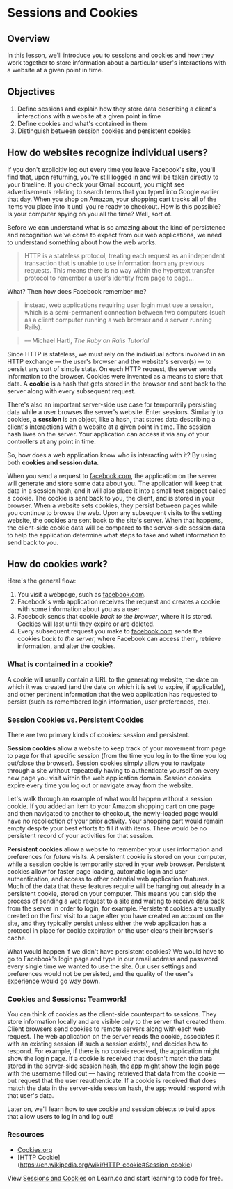 # Sessions and Cookies

## Overview

In this lesson, we'll introduce you to sessions and cookies and how they work together to store information about a particular user's interactions with a website at a given point in time.

## Objectives

1. Define sessions and explain how they store data describing a client's interactions with a website at a given point in time
2. Define cookies and what's contained in them
3. Distinguish between session cookies and persistent cookies

## How do websites recognize individual users?

If you don't explicitly log out every time you leave Facebook's site, you'll find that, upon returning, you're still logged in and will be taken directly to your timeline. If you check your Gmail account, you might see advertisements relating to search terms that you typed into Google earlier that day. When you shop on Amazon, your shopping cart tracks all of the items you place into it until you're ready to checkout. How is this possible? Is your computer spying on you all the time? Well, sort of.

Before we can understand what is so amazing about the kind of persistence and recognition we've come to expect from our web applications, we need to understand something about how the web works. 

> HTTP is a stateless protocol, treating each request as an independent transaction that is unable to use information from any previous requests. This means there is no way within the hypertext transfer protocol to remember a user’s identity from page to page...

What? Then how does Facebook remember me?

> instead, web applications requiring user login must use a session, which is a semi-permanent connection between two computers (such as a client computer running a web browser and a server running Rails).

>–– Michael Hartl, *The Ruby on Rails Tutorial*

Since HTTP is stateless, we must rely on the individual actors involved in an HTTP exchange –– the user's browser and the website's server(s) –– to persist any sort of simple state. On each HTTP request, the server sends information to the browser. Cookies were invented as a means to store that data. A **cookie** is a hash that gets stored in the browser and sent back to the server along with every subsequent request.

There's also an important server-side use case for temporarily persisting data while a user browses the server's website. Enter sessions. Similarly to cookies, a **session** is an object, like a hash, that stores data describing a client's interactions with a website at a given point in time. The session hash lives on the server. Your application can access it via any of your controllers at any point in time.

So, how does a web application know who is interacting with it? By using both **cookies and session data**.

When you send a request to [facebook.com](https://www.facebook.com/), the application on the server will generate and store some data about you. The application will keep that data in a session hash, and it will also place it into a small text snippet called a cookie. The cookie is sent back to you, the client, and is stored in your browser. When a website sets cookies, they persist between pages while you continue to browse the web. Upon any subsequent visits to the setting website, the cookies are sent back to the site's server. When that happens, the client-side cookie data will be compared to the server-side session data to help the application determine what steps to take and what information to send back to you.

## How do cookies work?

Here's the general flow:

1. You visit a webpage, such as [facebook.com](https://www.facebook.com/).
2. Facebook's web application receives the request and creates a cookie with some information about you as a user.
3. Facebook sends that cookie *back to the browser*, where it is stored. Cookies will last until they expire or are  deleted.
4. Every subsequent request you make to [facebook.com](https://www.facebook.com/) sends the cookies *back to the server*, where Facebook can access them, retrieve information, and alter the cookies.

### What is contained in a cookie?

A cookie will usually contain a URL to the generating website, the date on which it was created (and the date on which it is set to expire, if applicable), and other pertinent information that the web application has requested to persist (such as remembered login information, user preferences, etc).

### Session Cookies vs. Persistent Cookies

There are two primary kinds of cookies: session and persistent.

**Session cookies** allow a website to keep track of your movement from page to page for that specific session (from the time you log in to the time you log out/close the browser). Session cookies simply allow you to navigate through a site without repeatedly having to authenticate yourself on every new page you visit within the web application domain. Session cookies expire every time you log out or navigate away from the website.

Let's walk through an example of what would happen without a session cookie. If you added an item to your Amazon shopping cart on one page and then navigated to another to checkout, the newly-loaded page would have no recollection of your prior activity. Your shopping cart would remain empty despite your best efforts to fill it with items. There would be no persistent record of your activities for that session.

**Persistent cookies** allow a website to remember your user information and preferences for *future* visits. A persistent cookie is stored on your computer, while a session cookie is temporarily stored in your web browser. Persistent cookies allow for faster page loading, automatic login and user authentication, and access to other potential web application features. Much of the data that these features require will be hanging out already in a persistent cookie, stored on your computer. This means you can skip the process of sending a web request to a site and waiting to receive data back from the server in order to login, for example. Persistent cookies are usually created on the first visit to a page after you have created an account on the site, and they typically persist unless either the web application has a protocol in place for cookie expiration or the user clears their browser's cache.

What would happen if we didn't have persistent cookies? We would have to go to Facebook's login page and type in our email address and password every single time we wanted to use the site. Our user settings and preferences would not be persisted, and the quality of the user's experience would go way down.

### Cookies and Sessions: Teamwork!

You can think of cookies as the client-side counterpart to sessions. They store information locally and are visible only to the server that created them. Client browsers send cookies to remote servers along with each web request. The web application on the server reads the cookie, associates it with an existing session (if such a session exists), and decides how to respond. For example, if there is no cookie received, the application might show the login page. If a cookie is received that doesn't match the data stored in the server-side session hash, the app might show the login page with the username filled out –– having retrieved that data from the cookie –– but request that the user reauthenticate. If a cookie is received that does match the data in the server-side session hash, the app would respond with that user's data.

Later on, we'll learn how to use cookie and session objects to build apps that allow users to log in and log out!

### Resources
- [Cookies.org](http://www.allaboutcookies.org/)
- [HTTP Cookie] (https://en.wikipedia.org/wiki/HTTP_cookie#Session_cookie)

<p data-visibility='hidden'>View <a href='https://learn.co/lessons/sinatra-cookies-readme'>Sessions and Cookies</a> on Learn.co and start learning to code for free.</p>
